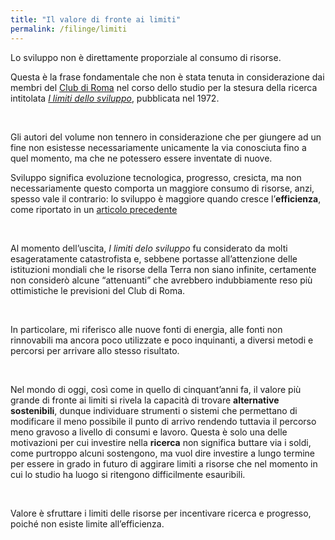 ```yaml
---
title: "Il valore di fronte ai limiti"
permalink: /filinge/limiti
---
```

Lo sviluppo non è direttamente proporziale al consumo di risorse.

Questa è la frase fondamentale che non è stata tenuta in considerazione dai membri del [Club di Roma](https://it.wikipedia.org/wiki/Club_di_Roma) nel corso dello studio per la stesura della ricerca intitolata [*I limiti dello sviluppo*](https://it.wikipedia.org/wiki/Rapporto_sui_limiti_dello_sviluppo), pubblicata nel 1972.

<br />

Gli autori del volume non tennero in considerazione che per giungere ad un fine non esistesse necessariamente unicamente la via conosciuta fino a quel momento, ma che ne potessero essere inventate di nuove.

Sviluppo significa evoluzione tecnologica, progresso, cresicta, ma non necessariamente questo comporta un maggiore consumo di risorse, anzi, spesso vale il contrario: lo sviluppo è maggiore quando cresce l’**efficienza**, come riportato in un [articolo precedente](/filinge/evoluzione)

<br />

Al momento dell’uscita, *I limiti delo sviluppo* fu considerato da molti esageratamente catastrofista e, sebbene portasse all’attenzione delle istituzioni mondiali che le risorse della Terra non siano infinite, certamente non considerò alcune “attenuanti” che avrebbero indubbiamente reso più ottimistiche le previsioni del Club di Roma.

<br />

In particolare, mi riferisco alle nuove fonti di energia, alle fonti non rinnovabili ma ancora poco utilizzate e poco inquinanti, a diversi metodi e percorsi per arrivare allo stesso risultato.

<br />

Nel mondo di oggi, così come in quello di cinquant’anni fa, il valore più grande di fronte ai limiti si rivela la capacità di trovare **alternative sostenibili**, dunque individuare strumenti o sistemi che permettano di modificare il meno possibile il punto di arrivo rendendo tuttavia il percorso meno gravoso a livello di consumi e lavoro. Questa è solo una delle motivazioni per cui investire nella **ricerca** non significa buttare via i soldi, come purtroppo alcuni sostengono, ma vuol dire investire a lungo termine per essere in grado in futuro di aggirare limiti a risorse che nel momento in cui lo studio ha luogo si ritengono difficilmente esauribili.

<br />

Valore è sfruttare i limiti delle risorse per incentivare ricerca e progresso, poiché non esiste limite all’efficienza.
